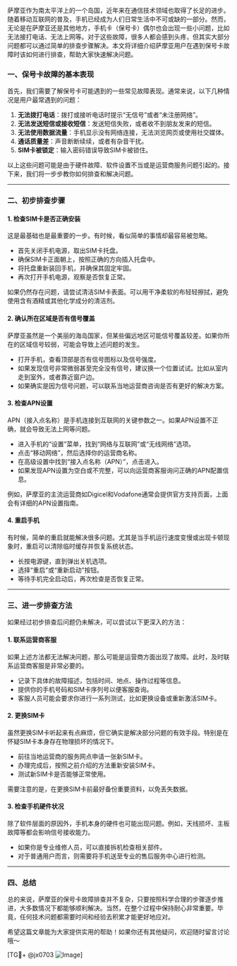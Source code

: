 萨摩亚作为南太平洋上的一个岛国，近年来在通信技术领域也取得了长足的进步。随着移动互联网的普及，手机已经成为人们日常生活中不可或缺的一部分。然而，无论是在萨摩亚还是其他地方，手机卡（保号卡）偶尔也会出现一些小问题，比如无法接打电话、无法上网等。对于这些故障，很多人都会感到头疼，但其实大部分问题都可以通过简单的排查步骤解决。本文将详细介绍萨摩亚用户在遇到保号卡故障时该如何进行排查，帮助大家快速解决问题。

### 一、保号卡故障的基本表现

首先，我们需要了解保号卡可能遇到的一些常见故障表现。通常来说，以下几种情况是用户最常遇到的问题：

1. **无法拨打电话**：拨打或接听电话时提示“无信号”或者“未注册网络”。
2. **无法发送短信或接收短信**：发送短信失败，或者收不到朋友发来的短信。
3. **无法使用数据流量**：手机显示没有网络连接，无法浏览网页或使用社交媒体。
4. **通话质量差**：声音断断续续，或者有杂音干扰。
5. **SIM卡被锁定**：输入密码错误导致SIM卡被锁住。

以上这些问题可能是由于硬件故障、软件设置不当或是运营商服务问题引起的。接下来，我们将一步步教你如何排查和解决问题。

---

### 二、初步排查步骤

#### 1. 检查SIM卡是否正确安装

这是最基础也是最重要的一步。有时候，看似简单的事情却最容易被忽略。

- 首先关闭手机电源，取出SIM卡托盘。
- 确保SIM卡正面朝上，按照正确的方向插入托盘中。
- 将托盘重新装回手机，并确保其固定牢固。
- 再次打开手机电源，观察是否恢复正常。

如果仍然存在问题，请尝试清洁SIM卡表面。可以用干净柔软的布轻轻擦拭，避免使用含有酒精或其他化学成分的清洁剂。

#### 2. 确认所在区域是否有信号覆盖

萨摩亚虽然是一个美丽的海岛国家，但某些偏远地区可能信号覆盖较差。如果你所在的区域信号较弱，可能会导致上述问题的发生。

- 打开手机，查看顶部是否有信号图标以及信号强度。
- 如果发现信号非常微弱甚至完全没有信号，建议换一个位置试试。比如从室内走到室外，或者靠近窗户边。
- 如果确实是因为信号问题，可以联系当地运营商咨询是否有更好的解决方案。

#### 3. 检查APN设置

APN（接入点名称）是手机连接到互联网的关键参数之一。如果APN设置不正确，就会导致无法上网等问题。

- 进入手机的“设置”菜单，找到“网络与互联网”或“无线网络”选项。
- 点击“移动网络”，然后选择你的运营商名称。
- 在高级设置中找到“接入点名称（APN）”，点击进入。
- 如果发现APN设置为空白或不完整，可以向运营商客服询问正确的APN配置信息。

例如，萨摩亚的主流运营商如Digicel和Vodafone通常会提供官方支持页面，上面会有详细的APN设置指南。

#### 4. 重启手机

有时候，简单的重启就能解决很多问题。尤其是当手机运行速度变慢或出现卡顿现象时，重启可以清除临时缓存并恢复系统状态。

- 长按电源键，直到弹出关机选项。
- 选择“重启”或“重新启动”按钮。
- 等待手机完全启动后，再次检查是否恢复正常。

---

### 三、进一步排查方法

如果经过初步排查后问题仍未解决，可以尝试以下更深入的方法：

#### 1. 联系运营商客服

如果上述方法都无法解决问题，那么可能是运营商方面出现了故障。此时，及时联系运营商客服是非常必要的。

- 记录下具体的故障描述，包括时间、地点、操作过程等信息。
- 提供你的手机号码和SIM卡序列号以便客服查询。
- 客服人员可能会要求你进行一系列测试，比如更换设备或重新激活SIM卡。

#### 2. 更换SIM卡

虽然更换SIM卡听起来有点麻烦，但它确实是解决部分问题的有效手段。特别是在怀疑SIM卡本身存在物理损坏的情况下。

- 前往当地运营商的服务网点申请一张新SIM卡。
- 办理完成后，按照之前介绍的方法重新安装SIM卡。
- 测试新SIM卡是否能够正常使用。

需要注意的是，在更换SIM卡前最好备份重要资料，以免丢失数据。

#### 3. 检查手机硬件状况

除了软件层面的原因外，手机本身的硬件也可能出现问题。例如，天线损坏、主板故障等都会影响信号接收能力。

- 如果你是专业维修人员，可以直接拆机检查相关部件。
- 对于普通用户而言，则需要将手机送至专业的售后服务中心进行检测。

---

### 四、总结

总的来说，萨摩亚的保号卡故障排查并不复杂，只要按照科学合理的步骤逐步推进，大多数情况下都能够顺利解决。当然，在整个过程中保持耐心非常重要。毕竟，任何技术问题都需要时间和经验去积累才能更好地应对。

希望这篇文章能为大家提供实用的帮助！如果你还有其他疑问，欢迎随时留言讨论哦～

[TG💪+ @jx0703 ![Image](https://github.com/user-attachments/assets/dbca1d08-cadb-493c-b0ec-ad6f7a83f270)]